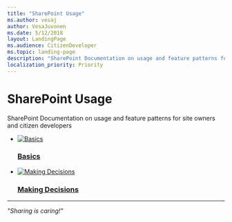```yaml
---
title: "SharePoint Usage"
ms.author: vesaj
author: VesaJuvonen
ms.date: 5/12/2018
layout: LandingPage
ms.audience: CitizenDeveloper
ms.topic: landing-page
description: "SharePoint Documentation on usage and feature patterns for site owners and citizen developers"
localization_priority: Priority
---
```


# SharePoint Usage

SharePoint Documentation on usage and feature patterns for site owners and citizen developers

<ul class="panelContent cardsFTitle">
    <li>
        <a href="/SharePoint/sp-usage-docs/docs/basics/index.md">
        <div class="cardSize">
            <div class="cardPadding">
                <div class="card">
                    <div class="cardImageOuter">
                        <div class="cardImage">
                            <img src="https://docs.microsoft.com/en-us/media/common/i_dev-ops.svg" alt="Basics" />
                        </div>
                    </div>
                    <div class="cardText">
                        <h3>Basics</h3>
                    </div>
                </div>
            </div>
        </div>
        </a>
    </li>
        <li>
        <a href="/SharePoint/sp-usage-docs/docs/making-decisions/index.md">
        <div class="cardSize">
            <div class="cardPadding">
                <div class="card">
                    <div class="cardImageOuter">
                        <div class="cardImage">
                            <img src="https://docs.microsoft.com/en-us/media/common/i_support.svg" alt="Making Decisions" />
                        </div>
                    </div>
                    <div class="cardText">
                        <h3>Making Decisions</h3>
                    </div>
                </div>
            </div>
        </div>
        </a>
    </li>
</ul>



---

<i>"Sharing is caring!"</i>